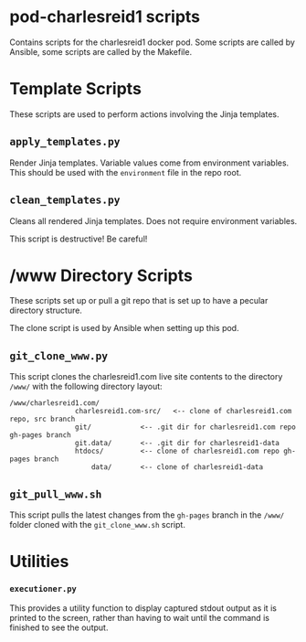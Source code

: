 # pod-charlesreid1 scripts

Contains scripts for the charlesreid1 docker pod.
Some scripts are called by Ansible, some scripts
are called by the Makefile.


# Template Scripts

These scripts are used to perform actions involving the Jinja templates.

## `apply_templates.py`

Render Jinja templates. Variable values come from environment variables.
This should be used with the `environment` file in the repo root.

## `clean_templates.py`

Cleans all rendered Jinja templates. Does not require environment variables.

This script is destructive! Be careful!


# /www Directory Scripts

These scripts set up or pull a git repo that is set up to
have a pecular directory structure.

The clone script is used by Ansible when setting up this pod.

## `git_clone_www.py`

This script clones the charlesreid1.com live site contents
to the directory `/www/` with the following directory
layout:

```
/www/charlesreid1.com/
                charlesreid1.com-src/   <-- clone of charlesreid1.com repo, src branch
                git/            <-- .git dir for charlesreid1.com repo gh-pages branch
                git.data/       <-- .git dir for charlesreid1-data
                htdocs/         <-- clone of charlesreid1.com repo gh-pages branch
                    data/       <-- clone of charlesreid1-data
```

## `git_pull_www.sh`

This script pulls the latest changes from the
`gh-pages` branch in the `/www/` folder cloned
with the `git_clone_www.sh` script.


# Utilities

### `executioner.py`

This provides a utility function to display captured stdout
output as it is printed to the screen, rather than having to
wait until the command is finished to see the output.
